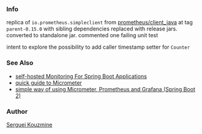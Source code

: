 ### Info

replica of `io.prometheus.simpleclient` from [prometheus/client_java](https://github.com/prometheus/client_java) at tag `parent-0.15.0`
with sibling dependencies replaced with release jars. converted to standalone jar. commented one failing unit test

intent to explore the possibility to add caller timestamp setter for `Counter`

### See Also
   * [self-hosted Monitoring For Spring Boot Applications](https://www.baeldung.com/spring-boot-self-hosted-monitoring)
   * [quick guide to Micrometer](https://www.baeldung.com/micrometer)
   * [simple way of using Micrometer, Prometheus and Grafana (Spring Boot 2)](https://www.north-47.com/knowledge-base/a-simple-way-of-using-micrometer-prometheus-and-grafana-spring-boot-2/)

### Author
[Serguei Kouzmine](kouzmine_serguei@yahoo.com)
